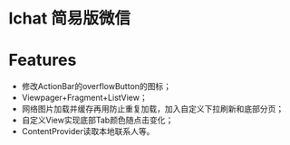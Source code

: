 # Ichat 简易版微信
  
  
# Features
- 修改ActionBar的overflowButton的图标；
- Viewpager+Fragment+ListView；
- 网络图片加载并缓存再用防止重复加载，加入自定义下拉刷新和底部分页；
- 自定义View实现底部Tab颜色随点击变化；
- ContentProvider读取本地联系人等。
